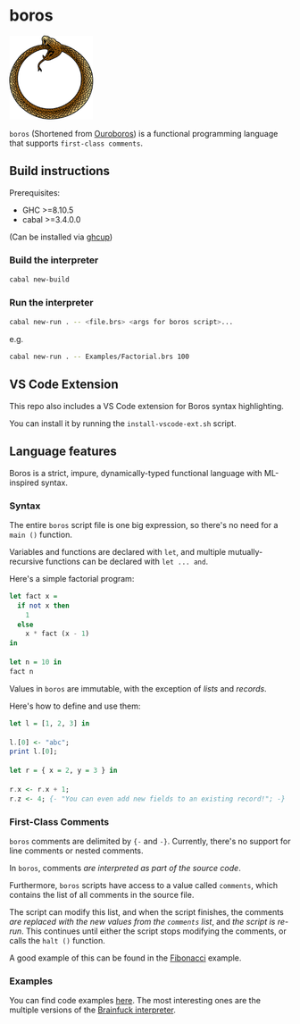 # boros

<img src="Assets/Ouroboros.png" width="150" height="150" />

`boros` (Shortened from [Ouroboros](https://en.wikipedia.org/wiki/Ouroboros)) is a functional programming language that supports `first-class comments`.

## Build instructions

Prerequisites:

* GHC >=8.10.5
* cabal >=3.4.0.0

(Can be installed via [ghcup](https://www.haskell.org/ghcup/))

### Build the interpreter

```sh
cabal new-build
```

### Run the interpreter

```sh
cabal new-run . -- <file.brs> <args for boros script>...
```

e.g.

```sh
cabal new-run . -- Examples/Factorial.brs 100
```

## VS Code Extension

This repo also includes a VS Code extension for Boros syntax highlighting.

You can install it by running the `install-vscode-ext.sh` script.

## Language features

Boros is a strict, impure, dynamically-typed functional language with ML-inspired syntax.

### Syntax

The entire `boros` script file is one big expression, so there's no need for a `main ()` function.

Variables and functions are declared with `let`, and multiple mutually-recursive functions can be declared with `let ... and`.

Here's a simple factorial program:

```haskell
let fact x =
  if not x then
    1
  else
    x * fact (x - 1)
in

let n = 10 in
fact n
```

Values in `boros` are immutable, with the exception of *lists* and *records*.

Here's how to define and use them:

```haskell
let l = [1, 2, 3] in

l.[0] <- "abc";
print l.[0];

let r = { x = 2, y = 3 } in

r.x <- r.x + 1;
r.z <- 4; {- "You can even add new fields to an existing record!"; -}
```

### First-Class Comments

`boros`  comments are delimited by `{-` and `-}`. Currently, there's no support for line comments or nested comments.

In `boros`, comments *are interpreted as part of the source code*.

Furthermore, `boros` scripts have access to a value called `comments`, which contains the list of all comments in the source file.

The script can modify this list, and when the script finishes, the comments *are replaced with the new values from the `comments` list*, and *the script is re-run*. This continues until either the script stops modifying the comments, or calls the `halt ()` function.

A good example of this can be found in the [Fibonacci](Examples/Fibonacci.brs) example.

### Examples

You can find code examples [here](Examples).
The most interesting ones are the multiple versions of the [Brainfuck interpreter](Examples/BF).
